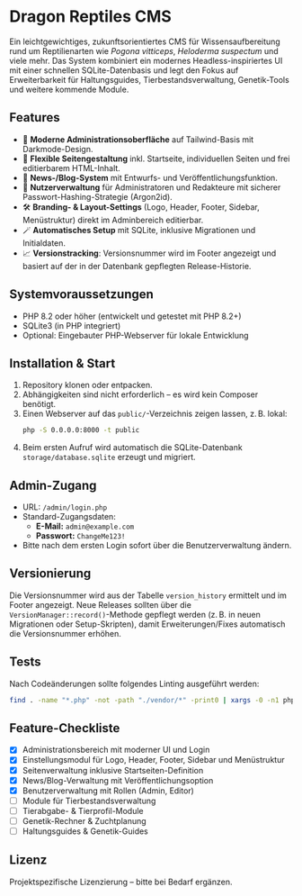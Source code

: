 # Dragon Reptiles CMS

Ein leichtgewichtiges, zukunftsorientiertes CMS für Wissensaufbereitung rund um Reptilienarten wie *Pogona vitticeps*, *Heloderma suspectum* und viele mehr. Das System kombiniert ein modernes Headless-inspiriertes UI mit einer schnellen SQLite-Datenbasis und legt den Fokus auf Erweiterbarkeit für Haltungsguides, Tierbestandsverwaltung, Genetik-Tools und weitere kommende Module.

## Features

- 🚀 **Moderne Administrationsoberfläche** auf Tailwind-Basis mit Darkmode-Design.
- 🧭 **Flexible Seitengestaltung** inkl. Startseite, individuellen Seiten und frei editierbarem HTML-Inhalt.
- 📰 **News-/Blog-System** mit Entwurfs- und Veröffentlichungsfunktion.
- 👥 **Nutzerverwaltung** für Administratoren und Redakteure mit sicherer Passwort-Hashing-Strategie (Argon2id).
- 🛠️ **Branding- & Layout-Settings** (Logo, Header, Footer, Sidebar, Menüstruktur) direkt im Adminbereich editierbar.
- 🪄 **Automatisches Setup** mit SQLite, inklusive Migrationen und Initialdaten.
- 📈 **Versionstracking**: Versionsnummer wird im Footer angezeigt und basiert auf der in der Datenbank gepflegten Release-Historie.

## Systemvoraussetzungen

- PHP 8.2 oder höher (entwickelt und getestet mit PHP 8.2+)
- SQLite3 (in PHP integriert)
- Optional: Eingebauter PHP-Webserver für lokale Entwicklung

## Installation & Start

1. Repository klonen oder entpacken.
2. Abhängigkeiten sind nicht erforderlich – es wird kein Composer benötigt.
3. Einen Webserver auf das `public/`-Verzeichnis zeigen lassen, z. B. lokal:
   ```bash
   php -S 0.0.0.0:8000 -t public
   ```
4. Beim ersten Aufruf wird automatisch die SQLite-Datenbank `storage/database.sqlite` erzeugt und migriert.

## Admin-Zugang

- URL: `/admin/login.php`
- Standard-Zugangsdaten:
  - **E-Mail:** `admin@example.com`
  - **Passwort:** `ChangeMe123!`
- Bitte nach dem ersten Login sofort über die Benutzerverwaltung ändern.

## Versionierung

Die Versionsnummer wird aus der Tabelle `version_history` ermittelt und im Footer angezeigt. Neue Releases sollten über die `VersionManager::record()`-Methode gepflegt werden (z. B. in neuen Migrationen oder Setup-Skripten), damit Erweiterungen/Fixes automatisch die Versionsnummer erhöhen.

## Tests

Nach Codeänderungen sollte folgendes Linting ausgeführt werden:

```bash
find . -name "*.php" -not -path "./vendor/*" -print0 | xargs -0 -n1 php -l
```

## Feature-Checkliste

- [x] Administrationsbereich mit moderner UI und Login
- [x] Einstellungsmodul für Logo, Header, Footer, Sidebar und Menüstruktur
- [x] Seitenverwaltung inklusive Startseiten-Definition
- [x] News/Blog-Verwaltung mit Veröffentlichungsoption
- [x] Benutzerverwaltung mit Rollen (Admin, Editor)
- [ ] Module für Tierbestandsverwaltung
- [ ] Tierabgabe- & Tierprofil-Module
- [ ] Genetik-Rechner & Zuchtplanung
- [ ] Haltungsguides & Genetik-Guides

## Lizenz

Projektspezifische Lizenzierung – bitte bei Bedarf ergänzen.
